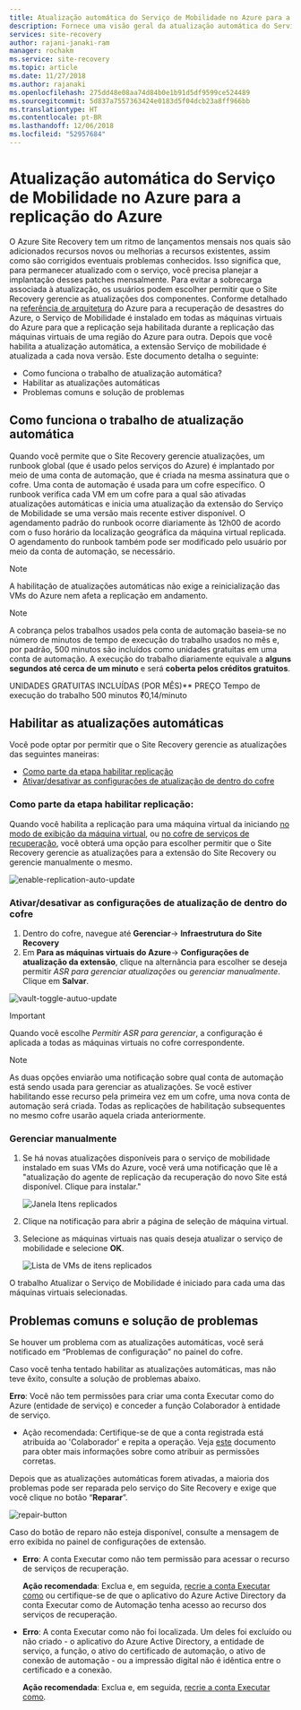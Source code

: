 ```yaml
---
title: Atualização automática do Serviço de Mobilidade no Azure para a recuperação de desastres do Azure | Microsoft Docs
description: Fornece uma visão geral da atualização automática do Serviço de Mobilidade, durante a replicação de VMs do Azure usando o Azure Site Recovery.
services: site-recovery
author: rajani-janaki-ram
manager: rochakm
ms.service: site-recovery
ms.topic: article
ms.date: 11/27/2018
ms.author: rajanaki
ms.openlocfilehash: 275dd48e08aa74d84b0e1b91d5df9599ce524489
ms.sourcegitcommit: 5d837a7557363424e0183d5f04dcb23a8ff966bb
ms.translationtype: HT
ms.contentlocale: pt-BR
ms.lasthandoff: 12/06/2018
ms.locfileid: "52957684"
---
```

# <a name="automatic-update-of-the-mobility-service-in-azure-to-azure-replication"></a>Atualização automática do Serviço de Mobilidade no Azure para a replicação do Azure

O Azure Site Recovery tem um ritmo de lançamentos mensais nos quais são adicionados recursos novos ou melhorias a recursos existentes, assim como são corrigidos eventuais problemas conhecidos. Isso significa que, para permanecer atualizado com o serviço, você precisa planejar a implantação desses patches mensalmente. Para evitar a sobrecarga associada à atualização, os usuários podem escolher permitir que o Site Recovery gerencie as atualizações dos componentes. Conforme detalhado na [referência de arquitetura](azure-to-azure-architecture.md) do Azure para a recuperação de desastres do Azure, o Serviço de Mobilidade é instalado em todas as máquinas virtuais do Azure para que a replicação seja habilitada durante a replicação das máquinas virtuais de uma região do Azure para outra. Depois que você habilita a atualização automática, a extensão Serviço de mobilidade é atualizada a cada nova versão. Este documento detalha o seguinte:

- Como funciona o trabalho de atualização automática?
- Habilitar as atualizações automáticas
- Problemas comuns e solução de problemas
 
## <a name="how-does-automatic-update-work"></a>Como funciona o trabalho de atualização automática

Quando você permite que o Site Recovery gerencie atualizações, um runbook global (que é usado pelos serviços do Azure) é implantado por meio de uma conta de automação, que é criada na mesma assinatura que o cofre. Uma conta de automação é usada para um cofre específico. O runbook verifica cada VM em um cofre para a qual são ativadas atualizações automáticas e inicia uma atualização da extensão do Serviço de Mobilidade se uma versão mais recente estiver disponível. O agendamento padrão do runbook ocorre diariamente às 12h00 de acordo com o fuso horário da localização geográfica da máquina virtual replicada. O agendamento do runbook também pode ser modificado pelo usuário por meio da conta de automação, se necessário. 

> [!NOTE]
> A habilitação de atualizações automáticas não exige a reinicialização das VMs do Azure nem afeta a replicação em andamento.

> [!NOTE]
> A cobrança pelos trabalhos usados pela conta de automação baseia-se no número de minutos de tempo de execução do trabalho usados no mês e, por padrão, 500 minutos são incluídos como unidades gratuitas em uma conta de automação. A execução do trabalho diariamente equivale a **alguns segundos até cerca de um minuto** e será **coberta pelos créditos gratuitos**.

UNIDADES GRATUITAS INCLUÍDAS (POR MÊS)**   PREÇO Tempo de execução do trabalho    500 minutos ₹0,14/minuto

## <a name="enable-automatic-updates"></a>Habilitar as atualizações automáticas

Você pode optar por permitir que o Site Recovery gerencie as atualizações das seguintes maneiras:

- [Como parte da etapa habilitar replicação](#as-part-of-the-enable-replication-step)
- [Ativar/desativar as configurações de atualização de dentro do cofre](#toggle-the-extension-update-settings-inside-the-vault)

### <a name="as-part-of-the-enable-replication-step"></a>Como parte da etapa habilitar replicação:

Quando você habilita a replicação para uma máquina virtual da iniciando [no modo de exibição da máquina virtual](azure-to-azure-quickstart.md), ou [no cofre de serviços de recuperação](azure-to-azure-how-to-enable-replication.md), você obterá uma opção para escolher permitir que o Site Recovery gerencie as atualizações para a extensão do Site Recovery ou gerencie manualmente o mesmo.

![enable-replication-auto-update](./media/azure-to-azure-autoupdate/enable-rep.png)

### <a name="toggle-the-extension-update-settings-inside-the-vault"></a>Ativar/desativar as configurações de atualização de dentro do cofre

1. Dentro do cofre, navegue até **Gerenciar**-> **Infraestrutura do Site Recovery**
2. Em **Para as máquinas virtuais do Azure**-> **Configurações de atualização da extensão**, clique na alternância para escolher se deseja permitir *ASR para gerenciar atualizações* ou *gerenciar manualmente*. Clique em **Salvar**.

![vault-toggle-autuo-update](./media/azure-to-azure-autoupdate/vault-toggle.png)

> [!Important] 
> Quando você escolhe *Permitir ASR para gerenciar*, a configuração é aplicada a todas as máquinas virtuais no cofre correspondente.


> [!Note] 
> As duas opções enviarão uma notificação sobre qual conta de automação está sendo usada para gerenciar as atualizações. Se você estiver habilitando esse recurso pela primeira vez em um cofre, uma nova conta de automação será criada. Todas as replicações de habilitação subsequentes no mesmo cofre usarão aquela criada anteriormente.

### <a name="manage-manually"></a>Gerenciar manualmente

1. Se há novas atualizações disponíveis para o serviço de mobilidade instalado em suas VMs do Azure, você verá uma notificação que lê a "atualização do agente de replicação da recuperação do novo Site está disponível. Clique para instalar."

     ![Janela Itens replicados](./media/vmware-azure-install-mobility-service/replicated-item-notif.png)
3. Clique na notificação para abrir a página de seleção de máquina virtual.
4. Selecione as máquinas virtuais nas quais deseja atualizar o serviço de mobilidade e selecione **OK**.

     ![Lista de VMs de itens replicados](./media/vmware-azure-install-mobility-service/update-okpng.png)

O trabalho Atualizar o Serviço de Mobilidade é iniciado para cada uma das máquinas virtuais selecionadas.


## <a name="common-issues--troubleshooting"></a>Problemas comuns e solução de problemas

Se houver um problema com as atualizações automáticas, você será notificado em “Problemas de configuração” no painel do cofre. 

Caso você tenha tentado habilitar as atualizações automáticas, mas não teve êxito, consulte a solução de problemas abaixo.

**Erro**: Você não tem permissões para criar uma conta Executar como do Azure (entidade de serviço) e conceder a função Colaborador à entidade de serviço. 
- Ação recomendada: Certifique-se de que a conta registrada está atribuída ao 'Colaborador' e repita a operação. Veja [este](https://docs.microsoft.com/azure/azure-resource-manager/resource-group-create-service-principal-portal#required-permissions) documento para obter mais informações sobre como atribuir as permissões corretas.
 
Depois que as atualizações automáticas forem ativadas, a maioria dos problemas pode ser reparada pelo serviço do Site Recovery e exige que você clique no botão “**Reparar**”.

![repair-button](./media/azure-to-azure-autoupdate/repair.png)

Caso do botão de reparo não esteja disponível, consulte a mensagem de erro exibida no painel de configurações de extensão.

 - **Erro**: A conta Executar como não tem permissão para acessar o recurso de serviços de recuperação.

    **Ação recomendada**: Exclua e, em seguida, [recrie a conta Executar como](https://docs.microsoft.com/azure/automation/automation-create-runas-account) ou certifique-se de que o aplicativo do Azure Active Directory da conta Executar como de Automação tenha acesso ao recurso dos serviços de recuperação.

- **Erro**: A conta Executar como não foi localizada. Um deles foi excluído ou não criado - o aplicativo do Azure Active Directory, a entidade de serviço, a função, o ativo do certificado de automação, o ativo de conexão de automação - ou a impressão digital não é idêntica entre o certificado e a conexão. 

    **Ação recomendada**: Exclua e, em seguida, [recrie a conta Executar como](https://docs.microsoft.com/azure/automation/automation-create-runas-account).
